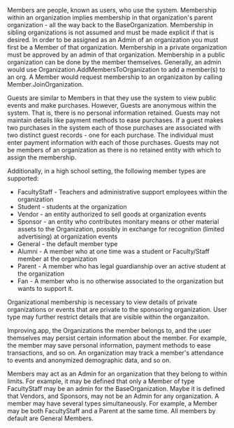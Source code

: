 Members are people, known as users, who use the system. Membership within an 
organization implies membership in that organization's parent organization - 
all the way back to the BaseOrganization. Membership in sibling organizations is
not assumed and must be made explicit if that is desired. In order to be 
assigned as an Admin of an organization you must first be a Member of that 
organization. Membership in a private organization must be approved by an admin
of that organization. Membership in a public organization can be done by the 
member themselves. Generally, an admin would use 
Organization.AddMembersToOrganization to add a member(s) to an org. A Member 
would request membership to an organizaiton by calling Member.JoinOrganization.

Guests are similar to Members in that they use the system to view public events
and make purchases. However, Guests are anonymous within the system. That is,
there is no personal information retained. Guests may not maintain details like
payment methods to ease purchases. If a guest makes two purchases in the system
each of those purchases are associated with two distinct guest records - 
one for each purchase. The individual must enter payment information with each
of those purchases. Guests may not be members of an organization as there is no
retained entity with which to assign the membership.

Additionally, in a high school setting, the following member types are supported:
* FacultyStaff - Teachers and administrative support employees within the 
  organization
* Student - students at the organization
* Vendor - an entity authorized to sell goods at organization events
* Sponsor - an entity who contributes monitary means or other material assets to
  the Organization, possibly in exchange for recognition (limited advertising)
  at organization events
* General - the default member type
* Alumni - A member who at one time was a student or Faculty/Staff member at
  the organization
* Parent - A member who has legal guardianship over an active student at the
  organization
* Fan - A member who is no otherwise associated to the organization but wants
  to support it.

Organizational membership is necessary to view details of private organizations
or events that are private to the sponsoring organization. User type may further
restrict details that are visible within the organzaiton.

Improving.app, the Organizations the member belongs to, and the user themselves
may persist certain information about the member. For example, the member may
save personal information, payment methods to ease transactions, and so on. An
organization may track a member's attendance to events and anonymized 
demographic data, and so on.

Members may act as an Admin for an organization that they belong to within
limits. For example, it may be defined that only a Member of type FacultyStaff
may be an admin for the BaseOrganization. Maybe it is defined that Vendors, and
Sponsors, may not be an Admin for any organization. A member may have several
types simultaneously. For example, a Member may be both FacultyStaff and a
Parent at the same time. All members by default are General Members.